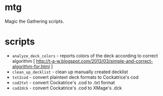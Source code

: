 mtg
===

Magic the Gathering scripts.

scripts
=======

* `analyze_deck_colors` - reports colors of the deck according to correct algorithm [ http://t-a-w.blogspot.com/2013/03/simple-and-correct-algorithm-for.html ]
* `clean_up_decklist` - clean up manually created decklist
* `txt2cod` - convert plaintext deck formats to Cockatrice's cod
* `cod2txt` - convert Cockatrice's .cod to .txt format
* `cod2dck` - convert Cockatrice's .cod to XMage's .dck
